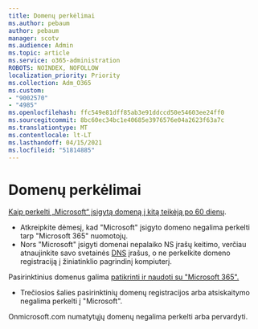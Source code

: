 ```yaml
---
title: Domenų perkėlimai
ms.author: pebaum
author: pebaum
manager: scotv
ms.audience: Admin
ms.topic: article
ms.service: o365-administration
ROBOTS: NOINDEX, NOFOLLOW
localization_priority: Priority
ms.collection: Adm_O365
ms.custom:
- "9002570"
- "4985"
ms.openlocfilehash: ffc549e81dff85ab3e91ddccd50e54603ee24ff0
ms.sourcegitcommit: 8bc60ec34bc1e40685e3976576e04a2623f63a7c
ms.translationtype: MT
ms.contentlocale: lt-LT
ms.lasthandoff: 04/15/2021
ms.locfileid: "51814885"
---
```

# <a name="domain-transfers"></a>Domenų perkėlimai

[Kaip perkelti „Microsoft“ įsigytą domeną į kitą teikėją po 60 dienų](https://docs.microsoft.com/microsoft-365/admin/get-help-with-domains/transfer-a-domain-from-microsoft-to-another-host).

- Atkreipkite dėmesį, kad "Microsoft" įsigyto domeno negalima perkelti tarp "Microsoft 365" nuomotojų.
- Nors "Microsoft" įsigyti domenai nepalaiko NS įrašų keitimo, verčiau atnaujinkite savo svetainės [DNS](https://docs.microsoft.com/microsoft-365/admin/dns/update-dns-records-to-retain-current-hosting-provider?view=o365-worldwide) įrašus, o ne perkelkite domeno registraciją į žiniatinklio pagrindinį kompiuterį.

Pasirinktinius domenus galima [patikrinti ir naudoti su "Microsoft 365".](https://docs.microsoft.com/microsoft-365/admin/setup/add-domain?view=o365-worldwide)

- Trečiosios šalies pasirinktinių domenų registracijos arba atsiskaitymo negalima perkelti į "Microsoft".

Onmicrosoft.com numatytųjų domenų negalima perkelti arba pervardyti.
